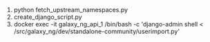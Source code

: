 1. python fetch_upstream_namespaces.py
2. create_django_script.py
3. docker exec -it galaxy_ng_api_1 /bin/bash -c 'django-admin shell < /src/galaxy_ng/dev/standalone-community/userimport.py'
